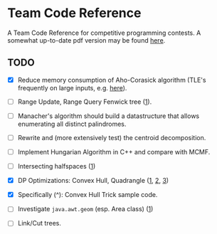 # Team Code Reference

A Team Code Reference for competitive programming contests. A somewhat up-to-date pdf version may be found [here](http://www.timonknigge.com/competitive-programming/tcr.pdf).

## TODO

- [x] Reduce memory consumption of Aho-Corasick algorithm (TLE's frequently on large inputs, e.g. [here](http://codeforces.com/contest/633/submission/16359251)).
- [ ] Range Update, Range Query Fenwick tree ([1](https://github.com/niklasb/tcr/blob/master/datenstrukturen/fenwick.cpp)).
- [ ] Manacher's algorithm should build a datastructure that allows enumerating all distinct palindromes.
- [ ] Rewrite and (more extensively test) the centroid decomposition.
- [ ] Implement Hungarian Algorithm in C++ and compare with MCMF.
- [ ] Intersecting halfspaces ([1](http://acm.math.spbu.ru/~kunyavskiy/notebook/))
- [x] DP Optimizations: Convex Hull, Quadrangle ([1](https://github.com/niklasb/contest-algos/tree/master/convex_hull), [2](http://wcipeg.com/wiki/Convex_hull_optimization), [3](http://codeforces.com/blog/entry/8219))
- [x] Specifically (^): Convex Hull Trick sample code.
- [ ] Investigate `java.awt.geom` (esp. Area class) ([1](http://web.stanford.edu/~liszt90/acm/notebook.html#file10))
- [ ] Link/Cut trees.

